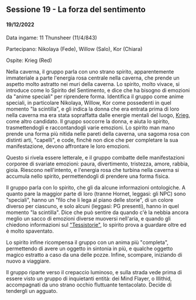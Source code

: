 ## Sessione 19 - La forza del sentimento

#### 19/12/2022

Data ingame: 11 Thunsheer (11/4/843)

Partecipano: Nikolaya (Fede), Willow (Salo), Kor (Chiara)

Ospite: Krieg (Red)

Nella caverna, il gruppo parla con uno strano spirito, apparentemente immateriale a parte l'energia rosa centrale nella caverna, che prende un aspetto molto astratto nei muri della caverna. Lo spirito, molto vivace, si introduce come lo Spirito del Sentimento, e dice che ha bisogno di emozioni da "anime speciali" per riprendere forma. Identifica il gruppo come anime speciali, in particolare Nikolaya, Willow, Kor come possedenti in quel momento "la scintilla", e gli indica la donna che era entrata prima di loro nella caverna ma era stata sopraffatta dalle energie mentali del luogo, [Krieg](/xho/pg#krieg), come altro candidato. Il gruppo soccorre la donna, e aiuta lo spirito, trasmettendogli e raccontandogli varie emozioni. Lo spirito man mano prende una forma più nitida nelle pareti della caverna, una sagoma rosa con distinti arti, "capelli", e code, finchè non dice che per completare la sua manifestazione, devono affrontare le loro emozioni.

Questo si rivela essere letterale, e il gruppo combatte delle manifestazioni corporee di svariate emozioni: paura, divertimento, tristezza, amore, rabbia, gioia. Riescono nell'intento, e l'energia rosa che turbina nella caverna si accumula nello spirito, permettendogli di prendere una forma fisica.

Il gruppo parla con lo spirito, che gli da alcune informazioni ontologiche. A quanto pare la maggior parte di loro (tranne Hornet, leggasi: gli NPC) sono "speciali", hanno un "filo che li lega al piano delle storie", di un colore diverso per ciascuno, e solo alcuni (leggasi: PG presenti), hanno in quel momento "la scintilla". Dice che può sentire da quando c'è la nebbia ancora meglio un sacco di emozioni diverse muoversi nell'aria, e quando gli chiedono informazioni sul ["Tessistorie"](/xho/npc/fog#colui-che-vede), lo spirito prova a guardare oltre ed è molto spaventato. 

Lo spirito infine ricompensa il gruppo con un anima più "completa", permettendo di avere un oggetto in sintonia in più, e qualche oggetto magico estratto a caso da una delle pozze. Infine, scompare, iniziando di nuovo a viaggiare.

Il gruppo riparte verso il crepaccio luminoso, e sulla strada vede prima di essere visto un gruppo di inquietanti entità: dei Mind Flayer, o Illithid, accompagnati da uno strano occhio fluttuante tentacolato. Decide di tendergli un agguato.